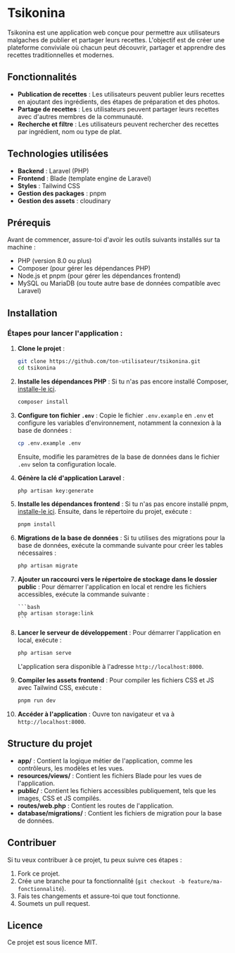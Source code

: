 # Tsikonina

Tsikonina est une application web conçue pour permettre aux utilisateurs malgaches de publier et partager leurs recettes. L'objectif est de créer une plateforme conviviale où chacun peut découvrir, partager et apprendre des recettes traditionnelles et modernes.

## Fonctionnalités

-   **Publication de recettes** : Les utilisateurs peuvent publier leurs recettes en ajoutant des ingrédients, des étapes de préparation et des photos.
-   **Partage de recettes** : Les utilisateurs peuvent partager leurs recettes avec d'autres membres de la communauté.
-   **Recherche et filtre** : Les utilisateurs peuvent rechercher des recettes par ingrédient, nom ou type de plat.

## Technologies utilisées

-   **Backend** : Laravel (PHP)
-   **Frontend** : Blade (template engine de Laravel)
-   **Styles** : Tailwind CSS
-   **Gestion des packages** : pnpm
-   **Gestion des assets** : cloudinary

## Prérequis

Avant de commencer, assure-toi d'avoir les outils suivants installés sur ta machine :

-   PHP (version 8.0 ou plus)
-   Composer (pour gérer les dépendances PHP)
-   Node.js et pnpm (pour gérer les dépendances frontend)
-   MySQL ou MariaDB (ou toute autre base de données compatible avec Laravel)

## Installation

### Étapes pour lancer l'application :

1.  **Clone le projet** :

    ```bash
    git clone https://github.com/ton-utilisateur/tsikonina.git
    cd tsikonina
    ```

2.  **Installe les dépendances PHP** :
    Si tu n'as pas encore installé Composer, [installe-le ici](https://getcomposer.org/).

    ```bash
    composer install
    ```

3.  **Configure ton fichier `.env`** :
    Copie le fichier `.env.example` en `.env` et configure les variables d'environnement, notamment la connexion à la base de données :

    ```bash
    cp .env.example .env
    ```

    Ensuite, modifie les paramètres de la base de données dans le fichier `.env` selon ta configuration locale.

4.  **Génère la clé d'application Laravel** :

    ```bash
    php artisan key:generate
    ```

5.  **Installe les dépendances frontend** :
    Si tu n'as pas encore installé pnpm, [installe-le ici](https://pnpm.io/).
    Ensuite, dans le répertoire du projet, exécute :

    ```bash
    pnpm install
    ```

6.  **Migrations de la base de données** :
    Si tu utilises des migrations pour la base de données, exécute la commande suivante pour créer les tables nécessaires :

    ```bash
    php artisan migrate
    ```

7.  **Ajouter un raccourci vers le répertoire de stockage dans le dossier public** :
    Pour démarrer l'application en local et rendre les fichiers accessibles, exécute la commande suivante :

        ```bash
        php artisan storage:link
        ```

8.  **Lancer le serveur de développement** :
    Pour démarrer l'application en local, exécute :

    ```bash
    php artisan serve
    ```

    L'application sera disponible à l'adresse `http://localhost:8000`.

9.  **Compiler les assets frontend** :
    Pour compiler les fichiers CSS et JS avec Tailwind CSS, exécute :

    ```bash
    pnpm run dev
    ```

10. **Accéder à l'application** :
    Ouvre ton navigateur et va à `http://localhost:8000`.

## Structure du projet

-   **app/** : Contient la logique métier de l'application, comme les contrôleurs, les modèles et les vues.
-   **resources/views/** : Contient les fichiers Blade pour les vues de l'application.
-   **public/** : Contient les fichiers accessibles publiquement, tels que les images, CSS et JS compilés.
-   **routes/web.php** : Contient les routes de l'application.
-   **database/migrations/** : Contient les fichiers de migration pour la base de données.

## Contribuer

Si tu veux contribuer à ce projet, tu peux suivre ces étapes :

1. Fork ce projet.
2. Crée une branche pour ta fonctionnalité (`git checkout -b feature/ma-fonctionnalité`).
3. Fais tes changements et assure-toi que tout fonctionne.
4. Soumets un pull request.

## Licence

Ce projet est sous licence MIT.
